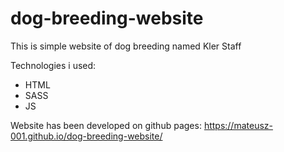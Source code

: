 # dog-breeding-website
This is simple website of dog breeding named Kler Staff

Technologies i used:
- HTML
- SASS
- JS

Website has been developed on github pages: 
https://mateusz-001.github.io/dog-breeding-website/
